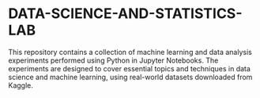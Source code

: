 # DATA-SCIENCE-AND-STATISTICS-LAB
This repository contains a collection of machine learning and data analysis experiments performed using Python in Jupyter Notebooks. The experiments are designed to cover essential topics and techniques in data science and machine learning, using real-world datasets downloaded from Kaggle.
